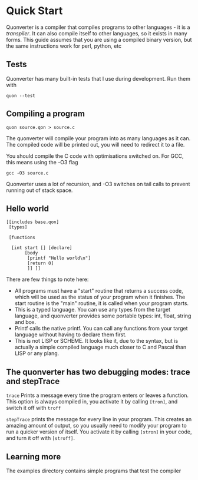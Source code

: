 # Quick Start

Quonverter is a compiler that compiles programs to other languages - it is a _transpiler_.  It can also compile itself to other languages, so it exists in many forms.  This guide assumes that you are using a compiled binary version, but the same instructions work for perl, python, etc

## Tests

Quonverter has many built-in tests that I use during development.  Run them with 

    quon --test

## Compiling a program

    quon source.qon > source.c

The quonverter will compile your program into as many languages as it can.  The compiled code will be printed out, you will need to redirect it to a file.

You should compile the C code with optimisations switched on.  For GCC, this means using the -O3 flag

    gcc -O3 source.c

Quonverter uses a lot of recursion, and -O3 switches on tail calls to prevent running out of stack space.

## Hello world



    [[includes base.qon]
     [types]

     [functions

      [int start [] [declare]
           [body
            [printf "Hello world\n"]
            [return 0]
            ]] ]]

There are few things to note here:

* All programs must have a "start" routine that returns a success code, which will be used as the status of your program when it finishes.  The start routine is the "main" routine, it is called when your program starts.
* This is a typed language.  You can use any types from the target language, and quonverter provides some portable types:  int, float, string and box.
* Printf calls the native printf.  You can call any functions from your target language without having to declare them first.
* This is not LISP or SCHEME.  It looks like it, due to the syntax, but is actually a simple compiled language much closer to C and Pascal than LISP or any plang.

## The quonverter has two debugging modes:  trace and stepTrace

```trace``` Prints a message every time the program enters or leaves a function.  This option is always compiled in, you activate it by calling ```[tron]```, and switch it off with ```troff```

```stepTrace``` prints the message for every line in your program.  This creates an amazing amount of output, so you usually need to modify your program to run a quicker version of itself.  You activate it by calling ```[stron]``` in your code, and turn it off with ```[stroff]```.

## Learning more

The examples directory contains simple programs that test the compiler
